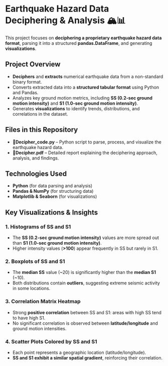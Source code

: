 # Earthquake Hazard Data Deciphering & Analysis 🏔️📊  

This project focuses on **deciphering a proprietary earthquake hazard data format**, parsing it into a structured **pandas.DataFrame**, and generating **visualizations**.

## Project Overview  
- **Deciphers** and **extracts** numerical earthquake data from a non-standard binary format.  
- Converts extracted data into a **structured tabular format** using Python and Pandas.  
- Analyzes key ground motion metrics, including **SS (0.2-sec ground motion intensity)** and **S1 (1.0-sec ground motion intensity)**.  
- Generates **visualizations** to identify trends, distributions, and correlations in the dataset.  

## Files in this Repository  
- **Decipher_code.py** – Python script to parse, process, and visualize the earthquake hazard data.  
- **Decipher.pdf** – Detailed report explaining the deciphering approach, analysis, and findings.  

## Technologies Used  
- **Python** (for data parsing and analysis)  
- **Pandas & NumPy** (for structuring data)  
- **Matplotlib & Seaborn** (for visualizations)  

## Key Visualizations & Insights  
### **1. Histograms of SS and S1**  
- The **SS (0.2-sec ground motion intensity)** values are more spread out than **S1 (1.0-sec ground motion intensity)**.  
- Higher intensity values (**>100**) appear frequently in SS but rarely in S1.  

### **2. Boxplots of SS and S1**  
- The **median SS** value (~20) is significantly higher than the **median S1** (~10).  
- Both distributions contain **outliers**, suggesting extreme seismic activity in some locations.  

### **3. Correlation Matrix Heatmap**  
- Strong **positive correlation** between SS and S1: areas with high SS tend to have high S1.  
- No significant correlation is observed between **latitude/longitude** and ground motion intensities.  

### **4. Scatter Plots Colored by SS and S1**  
- Each point represents a geographic location (latitude/longitude).  
- **SS and S1 exhibit a similar spatial gradient**, reinforcing their correlation.  
